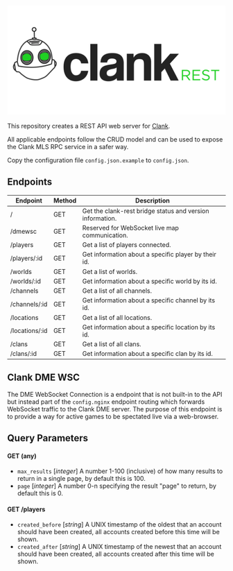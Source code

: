 ![Clank Rest Logo](clank-rest-logo.png)

This repository creates a REST API web server for [Clank](https://github.com/hashsploit/clank).

All applicable endpoints follow the CRUD model and can be used to expose the Clank MLS RPC service in a safer way.

Copy the configuration file `config.json.example` to `config.json`.

## Endpoints
| Endpoint                 | Method | Description                                               |
|--------------------------|--------|-----------------------------------------------------------|
| /                        | GET    | Get the clank-rest bridge status and version information. |
| /dmewsc                  | GET    | Reserved for WebSocket live map communication.            |
| /players                 | GET    | Get a list of players connected.                          |
| /players/:id             | GET    | Get information about a specific player by their id.      |
| /worlds                  | GET    | Get a list of worlds.                                     |
| /worlds/:id              | GET    | Get information about a specific world by its id.         |
| /channels                | GET    | Get a list of all channels.                               |
| /channels/:id            | GET    | Get information about a specific channel by its id.       |
| /locations               | GET    | Get a list of all locations.                              |
| /locations/:id           | GET    | Get information about a specific location by its id.      |
| /clans                   | GET    | Get a list of all clans.                                  |
| /clans/:id               | GET    | Get information about a specific clan by its id.          |

## Clank DME WSC
The DME WebSocket Connection is a endpoint that is not built-in to the API but instead part of the `config.nginx` endpoint routing which forwards WebSocket traffic to the Clank DME server.
The purpose of this endpoint is to provide a way for active games to be spectated live via a web-browser.

## Query Parameters

#### GET (any)
- `max_results` [*integer*] A number 1-100 (inclusive) of how many results to return in a single page, by default this is 100.
- `page` [*integer*] A number 0-n specifying the result "page" to return, by default this is 0.

#### GET /players
- `created_before` [*string*] A UNIX timestamp of the oldest that an account should have been created, all accounts created before this time will be shown.
- `created_after` [*string*] A UNIX timestamp of the newest that an account should have been created, all accounts created after this time will be shown.
